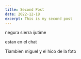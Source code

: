 ```yaml
---
title: Second Post
date: 2022-12-18
excerpt: This is my second post
---
```


negura
sierra
ijutime

estan en el chat 

Tiambien miguel y el hico de la foto